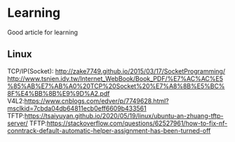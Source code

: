 # Learning<br />
Good article for learning<br />

## Linux <br />
TCP/IP(Socket): http://zake7749.github.io/2015/03/17/SocketProgramming/<br />
                http://www.tsnien.idv.tw/Internet_WebBook/Book_PDF/%E7%AC%AC%E5%85%AB%E7%AB%A0%20TCP%20Socket%20%E7%A8%8B%E5%BC%8F%E4%BB%8B%E9%9D%A2.pdf<br />
V4L2:https://www.cnblogs.com/edver/p/7749628.html?msclkid=7cbda04db64811ecb0eff6609b433561<br />
TFTP:https://tsaiyuyan.github.io/2020/05/19/linux/ubuntu-an-zhuang-tftp-server/
TFTP:https://stackoverflow.com/questions/62527961/how-to-fix-nf-conntrack-default-automatic-helper-assignment-has-been-turned-off<br />


